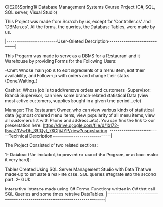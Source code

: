CIE206Spring18
Database Management Systems Course Project (C#, SQL, SQL server, Visual Studio)

This Project was made from Scratch by us, except for 'Controller.cs' and 'DBMan.cs'. All the forms, the queries, the Database Tables, were made by us.

|--------------------------User-Orieted Description------------------------------|

This Progarm was made to serve as a DBMS for a Restaurant and it Warehouse by providing Forms for the Following Users:

-Chef: Whose main job is to edit ingredients of a menu item, edit their availability, and Follow-up with orders and change their status (Done/Waiting..)

Cashier: Whose job is to add/remove orders and customers
-Supervisor: Branch Supervisor, can view some branch-related statistical Data (view most active customers, supplies bought in a given time period...etc)

Manager: The Restaurant Owner, who can view various kinds of statistical data (eg:most ordered menu items, view popularity of all menu items, view all customers list with Phone and address..etc).
You can find the link to our presentation here: https://drive.google.com/file/d/1S172-I5vaZNVwDh_39fQyt_7KCfjiJYP/view?usp=sharing
|--------------------------Technical Description------------------------------|

The Project Consisted of two related sections:

1- Databse (Not included, to prevent re-use of the Program, or at least make it very hard):

Tables Created Using SQL Server Management Studio with Data That we made-up to simulate a real-life case.
SQL queries integrate into the second part.
2- GUI:

Interactive Inteface made using C# Forms.
Functions written in C# that call SQL Queries and some times retreive DataTables.
|-----------------------------------------------------------------------------|
